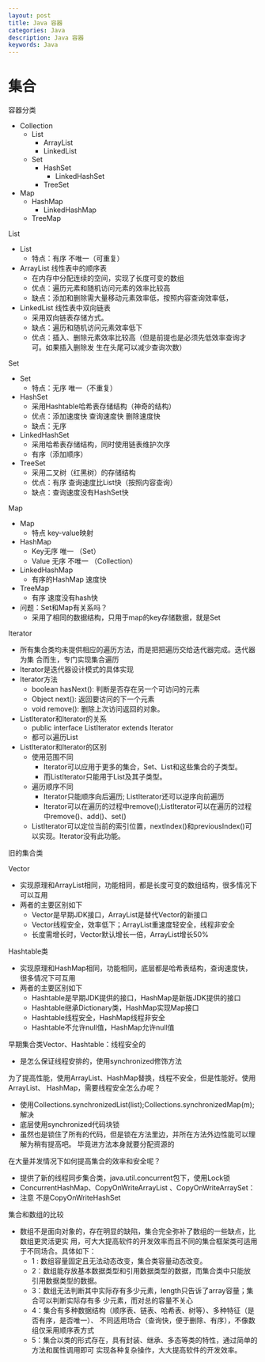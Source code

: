 ```yaml
---
layout: post
title: Java 容器
categories: Java
description: Java 容器
keywords: Java
---
```


# 集合

容器分类
- Collection
    - List
        - ArrayList
        - LinkedList
    - Set
        - HashSet
            - LinkedHashSet
        - TreeSet
- Map
    - HashMap
        - LinkedHashMap
    - TreeMap


List
- List 
    - 特点：有序  不唯一（可重复） 
- ArrayList 线性表中的顺序表 
    - 在内存中分配连续的空间，实现了长度可变的数组 
    - 优点：遍历元素和随机访问元素的效率比较高 
    - 缺点：添加和删除需大量移动元素效率低，按照内容查询效率低， 
- LinkedList 线性表中双向链表 
    - 采用双向链表存储方式。 
    - 缺点：遍历和随机访问元素效率低下 
    - 优点：插入、删除元素效率比较高（但是前提也是必须先低效率查询才可。如果插入删除发 生在头尾可以减少查询次数）

Set
- Set 
    - 特点：无序  唯一（不重复） 
- HashSet 
    - 采用Hashtable哈希表存储结构（神奇的结构） 
    - 优点：添加速度快  查询速度快 删除速度快 
    - 缺点：无序 
- LinkedHashSet 
    - 采用哈希表存储结构，同时使用链表维护次序 
    - 有序（添加顺序） 
- TreeSet 
    - 采用二叉树（红黑树）的存储结构 
    - 优点：有序  查询速度比List快（按照内容查询） 
    - 缺点：查询速度没有HashSet快

Map
- Map 
    - 特点 key-value映射 
- HashMap 
    - Key无序 唯一 （Set） 
    - Value 无序  不唯一 （Collection） 
- LinkedHashMap 
    - 有序的HashMap   速度快 
- TreeMap 
    - 有序   速度没有hash快 
- 问题：Set和Map有关系吗？ 
    - 采用了相同的数据结构，只用于map的key存储数据，就是Set

Iterator
- 所有集合类均未提供相应的遍历方法，而是把把遍历交给迭代器完成。迭代器为集 合而生，专门实现集合遍历
- Iterator是迭代器设计模式的具体实现
- Iterator方法 
    - boolean hasNext(): 判断是否存在另一个可访问的元素 
    - Object next(): 返回要访问的下一个元素 
    - void remove(): 删除上次访问返回的对象。
- ListIterator和Iterator的关系 
    - public interface ListIterator<E> extends Iterator<E> 
    - 都可以遍历List
- ListIterator和Iterator的区别 
    - 使用范围不同 
        - Iterator可以应用于更多的集合，Set、List和这些集合的子类型。 
        - 而ListIterator只能用于List及其子类型。 
    - 遍历顺序不同 
        - Iterator只能顺序向后遍历; ListIterator还可以逆序向前遍历 
        - Iterator可以在遍历的过程中remove();ListIterator可以在遍历的过程中remove()、add()、set() 
    - ListIterator可以定位当前的索引位置，nextIndex()和previousIndex()可以实现。Iterator没有此功能。


旧的集合类

Vector 
- 实现原理和ArrayList相同，功能相同，都是长度可变的数组结构，很多情况下可以互用 
- 两者的主要区别如下 
    - Vector是早期JDK接口，ArrayList是替代Vector的新接口 
    - Vector线程安全，效率低下；ArrayList重速度轻安全，线程非安全 
    - 长度需增长时，Vector默认增长一倍，ArrayList增长50% 

Hashtable类 
- 实现原理和HashMap相同，功能相同，底层都是哈希表结构，查询速度快，很多情况下可互用 
- 两者的主要区别如下 
    - Hashtable是早期JDK提供的接口，HashMap是新版JDK提供的接口 
    - Hashtable继承Dictionary类，HashMap实现Map接口 
    - Hashtable线程安全，HashMap线程非安全 
    - Hashtable不允许null值，HashMap允许null值

早期集合类Vector、Hashtable：线程安全的 
- 是怎么保证线程安排的，使用synchronized修饰方法 

为了提高性能，使用ArrayList、HashMap替换，线程不安全，但是性能好。使用ArrayList、 HashMap，需要线程安全怎么办呢？ 
- 使用Collections.synchronizedList(list);Collections.synchronizedMap(m);解决 
- 底层使用synchronized代码块锁 
- 虽然也是锁住了所有的代码，但是锁在方法里边，并所在方法外边性能可以理解为稍有提高吧。 毕竟进方法本身就要分配资源的 

在大量并发情况下如何提高集合的效率和安全呢？
- 提供了新的线程同步集合类，java.util.concurrent包下，使用Lock锁 
- ConcurrentHashMap、CopyOnWriteArrayList 、CopyOnWriteArraySet： 
- 注意 不是CopyOnWriteHashSet

 集合和数组的比较 
 - 数组不是面向对象的，存在明显的缺陷，集合完全弥补了数组的一些缺点，比数组更灵活更实 用，可大大提高软件的开发效率而且不同的集合框架类可适用于不同场合。具体如下： 
    - 1 : 数组容量固定且无法动态改变，集合类容量动态改变。 
    - 2：数组能存放基本数据类型和引用数据类型的数据，而集合类中只能放引用数据类型的数据。 
    - 3：数组无法判断其中实际存有多少元素，length只告诉了array容量；集合可以判断实际存有多 少元素，而对总的容量不关心 
    - 4：集合有多种数据结构（顺序表、链表、哈希表、树等）、多种特征（是否有序，是否唯一）、 不同适用场合（查询快，便于删除、有序），不像数组仅采用顺序表方式 
    - 5：集合以类的形式存在，具有封装、继承、多态等类的特性，通过简单的方法和属性调用即可 实现各种复杂操作，大大提高软件的开发效率。

